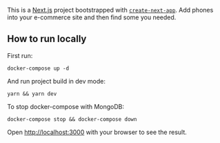 This is a [Next.js](https://nextjs.org/) project bootstrapped with [`create-next-app`](https://github.com/vercel/next.js/tree/canary/packages/create-next-app). Add phones into your e-commerce site and then find some you needed.

## How to run locally

First run:

```
docker-compose up -d
```

And run project build in dev mode:

```
yarn && yarn dev
```

To stop docker-compose with MongoDB:

```
docker-compose stop && docker-compose down
```

Open [http://localhost:3000](http://localhost:3000) with your browser to see the result.
